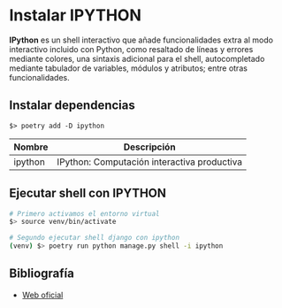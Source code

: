 # Instalar IPYTHON

**IPython** es un shell interactivo que añade funcionalidades extra al modo interactivo incluido con Python, como resaltado de líneas y errores mediante colores, una sintaxis adicional para el shell, autocompletado mediante tabulador de variables, módulos y atributos; entre otras funcionalidades.

## Instalar dependencias

```
$> poetry add -D ipython
```

| Nombre  | Descripción                                 |
| ------- | ------------------------------------------- |
| ipython | IPython: Computación interactiva productiva |

## Ejecutar shell con IPYTHON

```zsh
# Primero activamos el entorno virtual
$> source venv/bin/activate

# Segundo ejecutar shell django con ipython
(venv) $> poetry run python manage.py shell -i ipython
```

## Bibliografía

- [Web oficial](https://ipython.org/)
